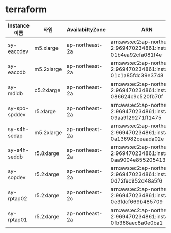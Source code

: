 # terraform
|Instance이름|타입|AvailabiltyZone|ARN|AMI|
|---|---|---|---|---|
|sy-eaccdev | m5.xlarge | ap-northeast-2a | arn:aws:ec2:ap-northeast-2:969470234861:instance/i-01b4ea92cfa081f4e | ami-0fc1ba861e48fc890|
|sy-eaccdb | m5.2xlarge | ap-northeast-2a | arn:aws:ec2:ap-northeast-2:969470234861:instance/i-01c1a85fdc39e3748 | ami-0fc1ba861e48fc890|
|sy-mdidb | c5.2xlarge | ap-northeast-2a | arn:aws:ec2:ap-northeast-2:969470234861:instance/i-086624c9c520fb70f | ami-0fc1ba861e48fc890|
|sy-spo-spddev | r5.xlarge | ap-northeast-2a | arn:aws:ec2:ap-northeast-2:969470234861:instance/i-09aa9f29271ff1475 | ami-097fc5cd098dd20d5|
|sy-s4h-sedap | m5.2xlarge | ap-northeast-2a | arn:aws:ec2:ap-northeast-2:969470234861:instance/i-0a136982ceaada02e | ami-0922286729aebb4d5|
|sy-s4h-seddb | r5.8xlarge | ap-northeast-2a | arn:aws:ec2:ap-northeast-2:969470234861:instance/i-0aa9004e855205413 | ami-00012cb2e5e72f39f|
|sy-sopdev | r5.2xlarge | ap-northeast-2a | arn:aws:ec2:ap-northeast-2:969470234861:instance/i-0d72fec952d48a5f6 | ami-0fc1ba861e48fc890|
|sy-rptap02 | r5.2xlarge | ap-northeast-2c | arn:aws:ec2:ap-northeast-2:969470234861:instance/i-0e3fdcf669b485709 | ami-0d587bc4ef1dd2699|
|sy-rptap01 | r5.2xlarge | ap-northeast-2a | arn:aws:ec2:ap-northeast-2:969470234861:instance/i-0fb368aec8a0e0ba1 | ami-0fc1ba861e48fc890
